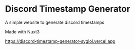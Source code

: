 # Discord Timestamp Generator

A simple website to generate discord timestamps

Made with Nuxt3

https://discord-timestamp-generator-svglol.vercel.app